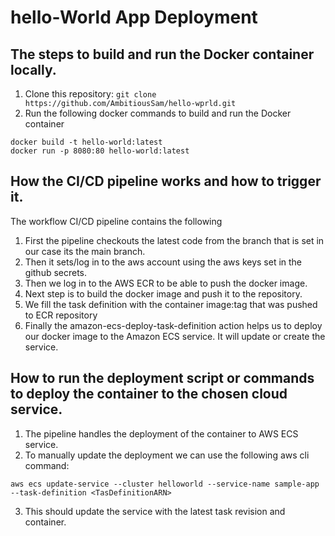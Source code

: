 # hello-World App Deployment

## The steps to build and run the Docker container locally.
1. Clone this repository: `git clone https://github.com/AmbitiousSam/hello-wprld.git`
2. Run the following docker commands to build and run the Docker container
```
docker build -t hello-world:latest
docker run -p 8080:80 hello-world:latest
```

## How the CI/CD pipeline works and how to trigger it.
The workflow CI/CD pipeline contains the following
1. First the pipeline checkouts the latest code from the branch that is set in our case its the main branch.
2. Then it sets/log in to the aws account using the aws keys set in the github secrets.
3. Then we log in to the AWS ECR to be able to push the docker image.
4. Next step is to build the docker image and push it to the repository.
5. We fill the task definition with the container image:tag that was pushed to ECR repository
5. Finally the amazon-ecs-deploy-task-definition action helps us to deploy our docker image to the  Amazon ECS service. It will update or create the service.

## How to run the deployment script or commands to deploy the container to the chosen cloud service.
1. The pipeline handles the deployment of the container to AWS ECS service.
2. To manually update the deployment we can use the following aws cli command:
```
aws ecs update-service --cluster helloworld --service-name sample-app --task-definition <TasDefinitionARN>
```
3. This should update the service with the latest task revision and container.
